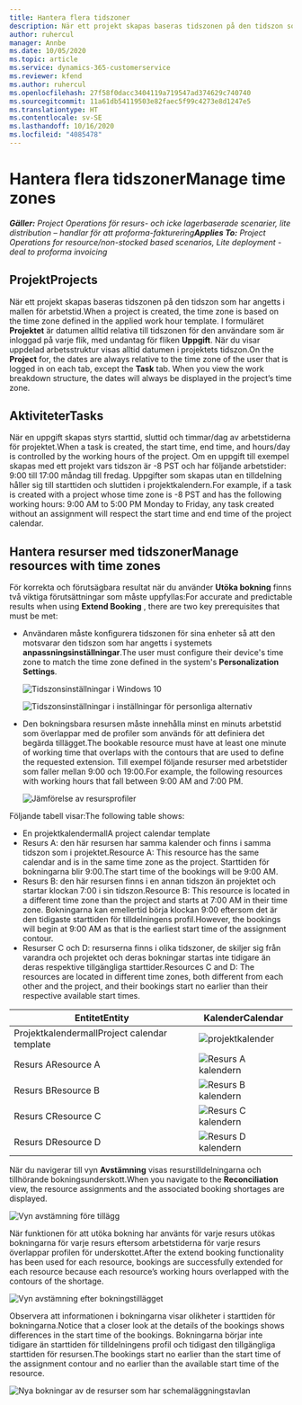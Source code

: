 ```yaml
---
title: Hantera flera tidszoner
description: När ett projekt skapas baseras tidszonen på den tidszon som har angetts i mallen för arbetstid.
author: ruhercul
manager: Annbe
ms.date: 10/05/2020
ms.topic: article
ms.service: dynamics-365-customerservice
ms.reviewer: kfend
ms.author: ruhercul
ms.openlocfilehash: 27f58f0dacc3404119a719547ad374629c740740
ms.sourcegitcommit: 11a61db54119503e82faec5f99c4273e8d1247e5
ms.translationtype: HT
ms.contentlocale: sv-SE
ms.lasthandoff: 10/16/2020
ms.locfileid: "4085478"
---
```

# <a name="manage-time-zones"></a><span data-ttu-id="a35c1-103">Hantera flera tidszoner</span><span class="sxs-lookup"><span data-stu-id="a35c1-103">Manage time zones</span></span>

<span data-ttu-id="a35c1-104">_**Gäller:** Project Operations för resurs- och icke lagerbaserade scenarier, lite distribution – handlar för att proforma-fakturering_</span><span class="sxs-lookup"><span data-stu-id="a35c1-104">_**Applies To:** Project Operations for resource/non-stocked based scenarios, Lite deployment - deal to proforma invoicing_</span></span>


## <a name="projects"></a><span data-ttu-id="a35c1-105">Projekt</span><span class="sxs-lookup"><span data-stu-id="a35c1-105">Projects</span></span>

<span data-ttu-id="a35c1-106">När ett projekt skapas baseras tidszonen på den tidszon som har angetts i mallen för arbetstid.</span><span class="sxs-lookup"><span data-stu-id="a35c1-106">When a project is created, the time zone is based on the time zone defined in the applied work hour template.</span></span> <span data-ttu-id="a35c1-107">I formuläret **Projektet** är datumen alltid relativa till tidszonen för den användare som är inloggad på varje flik, med undantag för fliken **Uppgift**. När du visar uppdelad arbetsstruktur visas alltid datumen i projektets tidszon.</span><span class="sxs-lookup"><span data-stu-id="a35c1-107">On the **Project** for, the dates are always relative to the time zone of the user that is logged in on each tab, except the **Task** tab. When you view the work breakdown structure, the dates will always be displayed in the project’s time zone.</span></span>

## <a name="tasks"></a><span data-ttu-id="a35c1-108">Aktiviteter</span><span class="sxs-lookup"><span data-stu-id="a35c1-108">Tasks</span></span>

<span data-ttu-id="a35c1-109">När en uppgift skapas styrs starttid, sluttid och timmar/dag av arbetstiderna för projektet.</span><span class="sxs-lookup"><span data-stu-id="a35c1-109">When a task is created, the start time, end time, and hours/day is controlled by the working hours of the project.</span></span> <span data-ttu-id="a35c1-110">Om en uppgift till exempel skapas med ett projekt vars tidszon är -8 PST och har följande arbetstider: 9:00 till 17:00 måndag till fredag. Uppgifter som skapas utan en tilldelning håller sig till starttiden och sluttiden i projektkalendern.</span><span class="sxs-lookup"><span data-stu-id="a35c1-110">For example, if a task is created with a project whose time zone is -8 PST and has the following working hours: 9:00 AM to 5:00 PM Monday to Friday, any task created without an assignment will respect the start time and end time of the project calendar.</span></span>

## <a name="manage-resources-with-time-zones"></a><span data-ttu-id="a35c1-111">Hantera resurser med tidszoner</span><span class="sxs-lookup"><span data-stu-id="a35c1-111">Manage resources with time zones</span></span>

<span data-ttu-id="a35c1-112">För korrekta och förutsägbara resultat när du använder **Utöka bokning** finns två viktiga förutsättningar som måste uppfyllas:</span><span class="sxs-lookup"><span data-stu-id="a35c1-112">For accurate and predictable results when using **Extend Booking** , there are two key prerequisites that must be met:</span></span>  

- <span data-ttu-id="a35c1-113">Användaren måste konfigurera tidszonen för sina enheter så att den motsvarar den tidszon som har angetts i systemets **anpassningsinställningar**.</span><span class="sxs-lookup"><span data-stu-id="a35c1-113">The user must configure their device's time zone to match the time zone defined in the system's **Personalization Settings**.</span></span>
 
  ![Tidszonsinställningar i Windows 10](media/reconcile-assignments-03.png)

  ![Tidszonsinställningar i inställningar för personliga alternativ](media/reconcile-assignments-04.png)
 
- <span data-ttu-id="a35c1-116">Den bokningsbara resursen måste innehålla minst en minuts arbetstid som överlappar med de profiler som används för att definiera det begärda tillägget.</span><span class="sxs-lookup"><span data-stu-id="a35c1-116">The bookable resource must have at least one minute of working time that overlaps with the contours that are used to define the requested extension.</span></span> <span data-ttu-id="a35c1-117">Till exempel följande resurser med arbetstider som faller mellan 9:00 och 19:00.</span><span class="sxs-lookup"><span data-stu-id="a35c1-117">For example, the following resources with working hours that fall between 9:00 AM and 7:00 PM.</span></span> 

  ![Jämförelse av resursprofiler](media/reconcile-assignments-05.png)

<span data-ttu-id="a35c1-119">Följande tabell visar:</span><span class="sxs-lookup"><span data-stu-id="a35c1-119">The following table shows:</span></span>

- <span data-ttu-id="a35c1-120">En projektkalendermall</span><span class="sxs-lookup"><span data-stu-id="a35c1-120">A project calendar template</span></span>
- <span data-ttu-id="a35c1-121">Resurs A: den här resursen har samma kalender och finns i samma tidszon som i projektet.</span><span class="sxs-lookup"><span data-stu-id="a35c1-121">Resource A: This resource has the same calendar and is in the same time zone as the project.</span></span> <span data-ttu-id="a35c1-122">Starttiden för bokningarna blir 9:00.</span><span class="sxs-lookup"><span data-stu-id="a35c1-122">The start time of the bookings will be 9:00 AM.</span></span>
- <span data-ttu-id="a35c1-123">Resurs B: den här resursen finns i en annan tidszon än projektet och startar klockan 7:00 i sin tidszon.</span><span class="sxs-lookup"><span data-stu-id="a35c1-123">Resource B: This resource is located in a different time zone than the project and starts at 7:00 AM in their time zone.</span></span> <span data-ttu-id="a35c1-124">Bokningarna kan emellertid börja klockan 9:00 eftersom det är den tidigaste starttiden för tilldelningens profil.</span><span class="sxs-lookup"><span data-stu-id="a35c1-124">However, the bookings will begin at 9:00 AM as that is the earliest start time of the assignment contour.</span></span>
- <span data-ttu-id="a35c1-125">Resurser C och D: resurserna finns i olika tidszoner, de skiljer sig från varandra och projektet och deras bokningar startas inte tidigare än deras respektive tillgängliga starttider.</span><span class="sxs-lookup"><span data-stu-id="a35c1-125">Resources C and D: The resources are located in different time zones, both different from each other and the project, and their bookings start no earlier than their respective available start times.</span></span>

|<span data-ttu-id="a35c1-126">Entitet</span><span class="sxs-lookup"><span data-stu-id="a35c1-126">Entity</span></span>  |<span data-ttu-id="a35c1-127">Kalender</span><span class="sxs-lookup"><span data-stu-id="a35c1-127">Calendar</span></span>  |
|-|-|
|<span data-ttu-id="a35c1-128">Projektkalendermall</span><span class="sxs-lookup"><span data-stu-id="a35c1-128">Project calendar template</span></span>   | ![projektkalender](media/reconcile-assignments-06.png) |
|<span data-ttu-id="a35c1-130">Resurs A</span><span class="sxs-lookup"><span data-stu-id="a35c1-130">Resource A</span></span>  | ![Resurs A kalendern](media/reconcile-assignments-06.png) |
|<span data-ttu-id="a35c1-132">Resurs B</span><span class="sxs-lookup"><span data-stu-id="a35c1-132">Resource B</span></span>  |  ![Resurs B kalendern](media/reconcile-assignments-07.png) |
|<span data-ttu-id="a35c1-134">Resurs C</span><span class="sxs-lookup"><span data-stu-id="a35c1-134">Resource C</span></span>  |  ![Resurs C kalendern](media/reconcile-assignments-08.png) |
|<span data-ttu-id="a35c1-136">Resurs D</span><span class="sxs-lookup"><span data-stu-id="a35c1-136">Resource D</span></span>  | ![Resurs D kalendern](media/reconcile-assignments-09.png)  |
 
<span data-ttu-id="a35c1-138">När du navigerar till vyn **Avstämning** visas resurstilldelningarna och tillhörande bokningsunderskott.</span><span class="sxs-lookup"><span data-stu-id="a35c1-138">When you navigate to the **Reconciliation** view, the resource assignments and the associated booking shortages are displayed.</span></span>

![Vyn avstämning före tillägg](media/reconcile-assignments-10.png)

<span data-ttu-id="a35c1-140">När funktionen för att utöka bokning har använts för varje resurs utökas bokningarna för varje resurs eftersom arbetstiderna för varje resurs överlappar profilen för underskottet.</span><span class="sxs-lookup"><span data-stu-id="a35c1-140">After the extend booking functionality has been used for each resource, bookings are successfully extended for each resource because each resource’s working hours overlapped with the contours of the shortage.</span></span>

![Vyn avstämning efter bokningstillägget](media/reconcile-assignments-11.png) 

<span data-ttu-id="a35c1-142">Observera att informationen i bokningarna visar olikheter i starttiden för bokningarna.</span><span class="sxs-lookup"><span data-stu-id="a35c1-142">Notice that a closer look at the details of the bookings shows differences in the start time of the bookings.</span></span> <span data-ttu-id="a35c1-143">Bokningarna börjar inte tidigare än starttiden för tilldelningens profil och tidigast den tillgängliga starttiden för resursen.</span><span class="sxs-lookup"><span data-stu-id="a35c1-143">The bookings start no earlier than the start time of the assignment contour and no earlier than the available start time of the resource.</span></span>

![Nya bokningar av de resurser som har schemaläggningstavlan](media/reconcile-assignments-12.png)

